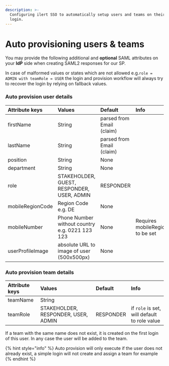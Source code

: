 ```yaml
---
description: >-
  Configuring ilert SSO to automatically setup users and teams on their first
  login.
---
```


# Auto provisioning users & teams

You may provide the following additional and **optional** SAML attributes on your **IdP** side when creating SAML2 responses for our SP.

In case of malformed values or states which are not allowed e.g.`role = ADMIN with teamRole = USER` the login and provision workflow will always try to recover the login by relying on fallback values.

### Auto provision user details

| Attribute keys | Values | Default | Info |
| :--- | :--- | :--- | :--- |
| firstName | String | parsed from Email \(claim\) |  |
| lastName | String | parsed from Email \(claim\) |  |
| position | String | None |  |
| department | String | None |  |
| role | STAKEHOLDER, GUEST, RESPONDER, USER, ADMIN | RESPONDER |  |
| mobileRegionCode | Region Code e.g. DE | None |  |
| mobileNumber | Phone Number without country e.g. 0221 123 123 | None | Requires mobileRegionCode to be set |
| userProfileImage | absolute URL to image of user \(500x500px\) | None |  |

### Auto provision team details

| Attribute keys | Values | Default | Info |
| :--- | :--- | :--- | :--- |
| teamName | String |  |  |
| teamRole | STAKEHOLDER, RESPONDER, USER, ADMIN | RESPONDER  | if `role` is set, will default to role value |

If a team with the same name does not exist, it is created on the first login of this user. In any case the user will be added to the team.

{% hint style="info" %}
Auto provision will only execute if the user does not already exist, a simple login will not create and assign a team for example
{% endhint %}

